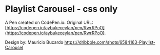 # Playlist Carousel - css only

A Pen created on CodePen.io. Original URL: [https://codepen.io/aybukeceylan/pen/RwrRPoO](https://codepen.io/aybukeceylan/pen/RwrRPoO).

Design by: Mauricio Bucardo 
https://dribbble.com/shots/6584163-Playlist-Carousel
